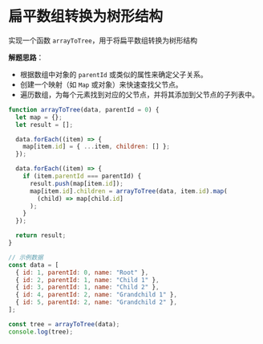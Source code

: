 # 扁平数组转换为树形结构

实现一个函数 `arrayToTree`，用于将扁平数组转换为树形结构

**解题思路**：

- 根据数组中对象的 `parentId` 或类似的属性来确定父子关系。
- 创建一个映射（如 `Map` 或对象）来快速查找父节点。
- 遍历数组，为每个元素找到对应的父节点，并将其添加到父节点的子列表中。

```javascript
function arrayToTree(data, parentId = 0) {
  let map = {};
  let result = [];

  data.forEach((item) => {
    map[item.id] = { ...item, children: [] };
  });

  data.forEach((item) => {
    if (item.parentId === parentId) {
      result.push(map[item.id]);
      map[item.id].children = arrayToTree(data, item.id).map(
        (child) => map[child.id]
      );
    }
  });

  return result;
}

// 示例数据
const data = [
  { id: 1, parentId: 0, name: "Root" },
  { id: 2, parentId: 1, name: "Child 1" },
  { id: 3, parentId: 1, name: "Child 2" },
  { id: 4, parentId: 2, name: "Grandchild 1" },
  { id: 5, parentId: 2, name: "Grandchild 2" },
];

const tree = arrayToTree(data);
console.log(tree);
```

